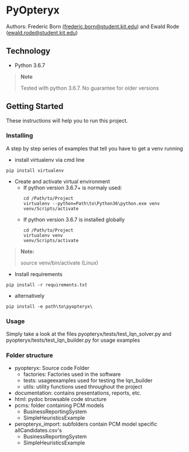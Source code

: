 # PyOpteryx

Authors: Frederic Born (frederic.born@student.kit.edu) and Ewald Rode (ewald.rode@student.kit.edu)

## Technology
 
* Python 3.6.7 
> **Note**
>
> Tested with python 3.6.7. No guarantee for older versions

 
 
## Getting Started
 
These instructions will help you to run this project.
 
 
### Installing
 
A step by step series of examples that tell you have to get a venv running
 
- install virtualenv via cmd line
 
```
pip install virtualenv
```
 
 
- Create and activate virtual environment
    * If python version 3.6.7+ is normaly used:
        ```
        cd /Path/to/Project
        virtualenv --python=Path\to\Python36\python.exe venv
        venv/Scripts/activate
        ```
    * If python version 3.6.7 is installed globally
         ```
        cd /Path/to/Project
        virtualenv venv
        venv/Scripts/activate
        ```
> **Note:**
> 
> source venv/bin/activate (Linux)
 
 
- Install requirements 
```
pip install -r requirements.txt
```
- alternatively
```
pip install -e path\to\pyopteryx\
````

### Usage

Simply take a look at the files pyopteryx/tests/test_lqn_solver.py and pyopteryx/tests/test_lqn_builder.py for usage examples

### Folder structure

- pyopteryx: Source code Folder
    - factories: Factories used in the software
    - tests: usageexamples used for testing the lqn_builder
    - utils: utility functions used throughout the project
- documentation: contains presentations, reports, etc.
- html: pydoc browsable code structure
- pcms: folder containing PCM models
    - BusinessReportingSystem 
    - SimpleHeuristicsExample
- peropteryx_import: subfolders contain PCM model specific allCandidates.csv's
    - BusinessReportingSystem 
    - SimpleHeuristicsExample
